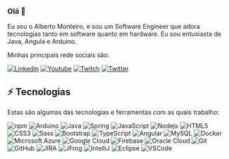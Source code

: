 ### Olá 👋

Eu sou o Alberto Monteiro, e sou um Software Engineer que adora tecnologias tanto em software quanto em hardware. Eu sou entusiasta de Java, Angula e Arduino.

Minhas principais rede sociais são:

[![Linkedin](https://img.shields.io/badge/-Linkedin-blue?style=flat-square&logo=Linkedin&logoColor=white&link=https://www.linkedin.com/in/alberto-costa-monteiro/)](https://www.linkedin.com/in/alberto-costa-monteiro/)
[![Youtube](https://img.shields.io/badge/-Youtube-red?style=flat-square&logo=Youtube&logoColor=white&link=https://www.youtube.com/channel/UCsJIZMZr8euYQaF7eeqXJfA)](https://www.youtube.com/channel/UCsJIZMZr8euYQaF7eeqXJfA)
[![Twitch](https://img.shields.io/badge/-Twitch-blueviolet?style=flat-square&logo=Twitch&logoColor=white&link=https://www.twitch.tv/rocksbr)](https://www.twitch.tv/rocksbr)
[![Twitter](https://img.shields.io/badge/-twitter-FCFCFC?style=flat-square&logo=twitter)](https://twitter.com/albertodfk)

## ⚡ Tecnologias

Estas são algumas das tecnologias e ferramentas com as quais trabalho:

![npm](https://img.shields.io/badge/-npm-FCFCFC?style=flat-square&logo=npm)
![Arduino](https://img.shields.io/badge/-Arduino-008184?style=flat-square&logo=Arduino)
![Java](https://img.shields.io/badge/-Java-007396?style=flat-square&logo=java)
![Spring](https://img.shields.io/badge/-Spring-6DB33F?style=flat-square&logo=spring&logoColor=white)
![JavaScript](https://img.shields.io/badge/-JavaScript-black?style=flat-square&logo=javascript)
![Nodejs](https://img.shields.io/badge/-Nodejs-339933?style=flat-square&logo=Node.js&logoColor=white)
![HTML5](https://img.shields.io/badge/-HTML5-E34F26?style=flat-square&logo=html5&logoColor=white)
![CSS3](https://img.shields.io/badge/-CSS3-1572B6?style=flat-square&logo=css3)
![Sass](https://img.shields.io/badge/-Sass-CC6699?style=flat-square&logo=sass&logoColor=white)
![Bootstrap](https://img.shields.io/badge/-Bootstrap-563D7C?style=flat-square&logo=bootstrap)
![TypeScript](https://img.shields.io/badge/-TypeScript-007ACC?style=flat-square&logo=typescript)
![Angular](https://img.shields.io/badge/-Angular-DD0031?style=flat-square&logo=angular)
![MySQL](https://img.shields.io/badge/-MySQL-4479A1?style=flat-square&logo=mysql&logoColor=white)
![Docker](https://img.shields.io/badge/-Docker-2496ED?style=flat-square&logo=docker&logoColor=white)
![Microsoft Azure](https://img.shields.io/badge/Microsoft%20Azure-0089D6?style=flat-square&logo=microsoft-azure&logoColor=white)
![Google Cloud](https://img.shields.io/badge/Google%20Cloud-4285F4?style=flat-square&logo=google-cloud&logoColor=white)
![Firebase](https://img.shields.io/badge/Firebase-FFCA28?style=flat-square&logo=firebase&logoColor=white)
![Oracle Cloud](https://img.shields.io/badge/Oracle%20Cloud-F80000?style=flat-square&logo=oracle&logoColor=white)
![Git](https://img.shields.io/badge/-Git-black?style=flat-square&logo=git)
![GitHub](https://img.shields.io/badge/-GitHub-181717?style=flat-square&logo=github)
![JIRA](https://img.shields.io/badge/-JIRA-0052CC?style=flat-square&logo=jira)
![JFrog](https://img.shields.io/badge/-JFrog-41BF47?style=flat-square&logo=jfrog&logoColor=white)
![IntelliJ](https://img.shields.io/badge/-IntelliJ%20IDEA-black?style=flat-square&logo=intellij-idea&logoColor=white)
![Eclipse](https://img.shields.io/badge/-Eclipse-2C2255?style=flat-square&logo=eclipse&logoColor=white)
![VSCode](https://img.shields.io/badge/-VSCode-007ACC?style=flat-square&logo=visual-studio-code&logoColor=white)

